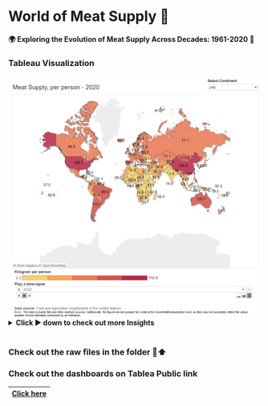 <p>
  <h1 align="left"><b>World of Meat Supply 🥩</b></h1>
</p>

<a align="left"><b>🌍 Exploring the Evolution of Meat Supply Across Decades: 1961-2020 🥩 </b></a>

### Tableau Visualization 
<a target="">
  <img align="left" alt="" src="https://github.com/DJJamsran/images/blob/main/d1.png" width="1000"/>
</a>


<details>
  <summary><b>Click ▶️ down to check out more Insights</b></summary>
  <img src="https://github.com/DJJamsran/images/blob/main/d2.png" alt="image-description"/>
  <img src="https://github.com/DJJamsran/images/blob/main/d3.png" alt="image-description"/>
</details>

<br>

### Check out the raw files in the folder 📂⬆️
### Check out the dashboards on Tablea Public link

|[Click here](https://public.tableau.com/app/profile/jamsran.davaajav/vizzes/)|
|---|
